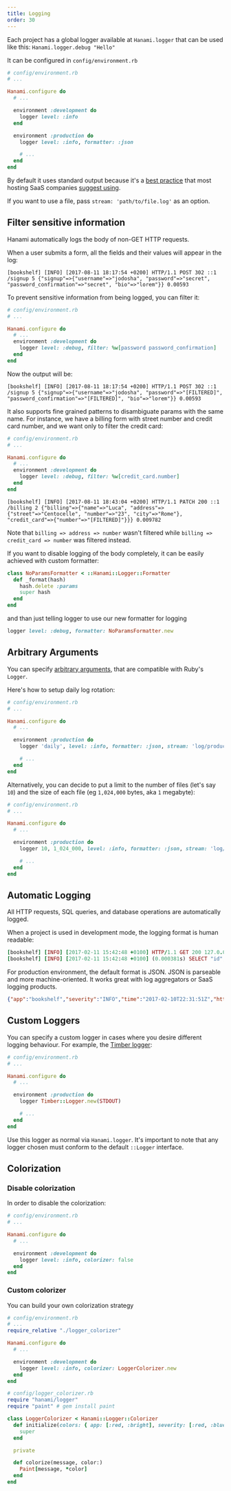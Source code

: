 ```yaml
---
title: Logging
order: 30
---
```


Each project has a global logger available at `Hanami.logger` that can be used like this: `Hanami.logger.debug "Hello"`

It can be configured in `config/environment.rb`

```ruby
# config/environment.rb
# ...

Hanami.configure do
  # ...

  environment :development do
    logger level: :info
  end

  environment :production do
    logger level: :info, formatter: :json

    # ...
  end
end
```

By default it uses standard output because it's a [best practice](http://12factor.net/logs) that most hosting SaaS companies [suggest using](https://devcenter.heroku.com/articles/rails4#logging-and-assets).

If you want to use a file, pass `stream: 'path/to/file.log'` as an option.

## Filter sensitive information

Hanami automatically logs the body of non-GET HTTP requests.

When a user submits a form, all the fields and their values will appear in the log:

```log
[bookshelf] [INFO] [2017-08-11 18:17:54 +0200] HTTP/1.1 POST 302 ::1 /signup 5 {"signup"=>{"username"=>"jodosha", "password"=>"secret", "password_confirmation"=>"secret", "bio"=>"lorem"}} 0.00593
```

To prevent sensitive information from being logged, you can filter it:

```ruby
# config/environment.rb
# ...

Hanami.configure do
  # ...
  environment :development do
    logger level: :debug, filter: %w[password password_confirmation]
  end
end
```

Now the output will be:

```log
[bookshelf] [INFO] [2017-08-11 18:17:54 +0200] HTTP/1.1 POST 302 ::1 /signup 5 {"signup"=>{"username"=>"jodosha", "password"=>"[FILTERED]", "password_confirmation"=>"[FILTERED]", "bio"=>"lorem"}} 0.00593
```

It also supports fine grained patterns to disambiguate params with the same name.
For instance, we have a billing form with street number and credit card number, and we want only to filter the credit card:

```ruby
# config/environment.rb
# ...

Hanami.configure do
  # ...
  environment :development do
    logger level: :debug, filter: %w[credit_card.number]
  end
end
```

```log
[bookshelf] [INFO] [2017-08-11 18:43:04 +0200] HTTP/1.1 PATCH 200 ::1 /billing 2 {"billing"=>{"name"=>"Luca", "address"=>{"street"=>"Centocelle", "number"=>"23", "city"=>"Rome"}, "credit_card"=>{"number"=>"[FILTERED]"}}} 0.009782
```

Note that `billing => address => number` wasn't filtered while `billing => credit_card => number` was filtered instead.

If you want to disable logging of the body completely, it can be easily achieved
with custom formatter:

```ruby
class NoParamsFormatter < ::Hanami::Logger::Formatter
  def _format(hash)
    hash.delete :params
    super hash
  end
end
```

and than just telling logger to use our new formatter for logging

```ruby
logger level: :debug, formatter: NoParamsFormatter.new
```

## Arbitrary Arguments

You can specify [arbitrary arguments](https://ruby-doc.org/stdlib/libdoc/logger/rdoc/Logger.html#class-Logger-label-How+to+create+a+logger), that are compatible with Ruby's `Logger`.

Here's how to setup daily log rotation:

```ruby
# config/environment.rb
# ...

Hanami.configure do
  # ...

  environment :production do
    logger 'daily', level: :info, formatter: :json, stream: 'log/production.log'

    # ...
  end
end
```

Alternatively, you can decide to put a limit to the number of files (let's say `10`) and the size of each file (eg `1,024,000` bytes, aka `1` megabyte):

```ruby
# config/environment.rb
# ...

Hanami.configure do
  # ...

  environment :production do
    logger 10, 1_024_000, level: :info, formatter: :json, stream: 'log/production.log'

    # ...
  end
end
```

## Automatic Logging

All HTTP requests, SQL queries, and database operations are automatically logged.

When a project is used in development mode, the logging format is human readable:

```ruby
[bookshelf] [INFO] [2017-02-11 15:42:48 +0100] HTTP/1.1 GET 200 127.0.0.1 /books/1  451 0.018576
[bookshelf] [INFO] [2017-02-11 15:42:48 +0100] (0.000381s) SELECT "id", "title", "created_at", "updated_at" FROM "books" WHERE ("book"."id" = '1') ORDER BY "books"."id"
```

For production environment, the default format is JSON.
JSON is parseable and more machine-oriented. It works great with log aggregators or SaaS logging products.

```json
{"app":"bookshelf","severity":"INFO","time":"2017-02-10T22:31:51Z","http":"HTTP/1.1","verb":"GET","status":"200","ip":"127.0.0.1","path":"/books/1","query":"","length":"451","elapsed":0.000391478}
```

## Custom Loggers

You can specify a custom logger in cases where you desire different logging behaviour. For example,
the [Timber logger](https://github.com/timberio/timber-ruby):

```ruby
# config/environment.rb
# ...

Hanami.configure do
  # ...

  environment :production do
    logger Timber::Logger.new(STDOUT)

    # ...
  end
end
```

Use this logger as normal via `Hanami.logger`. It's important to note that any logger chosen
must conform to the default `::Logger` interface.

## Colorization

### Disable colorization

In order to disable the colorization:

```ruby
# config/environment.rb
# ...

Hanami.configure do
  # ...

  environment :development do
    logger level: :info, colorizer: false
  end
end
```

### Custom colorizer

You can build your own colorization strategy

```ruby
# config/environment.rb
# ...
require_relative "./logger_colorizer"

Hanami.configure do
  # ...

  environment :development do
    logger level: :info, colorizer: LoggerColorizer.new
  end
end
```

```ruby
# config/logger_colorizer.rb
require "hanami/logger"
require "paint" # gem install paint

class LoggerColorizer < Hanami::Logger::Colorizer
  def initialize(colors: { app: [:red, :bright], severity: [:red, :blue], datetime: [:italic, :yellow] })
    super
  end

  private

  def colorize(message, color:)
    Paint[message, *color]
  end
end
```

